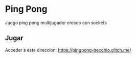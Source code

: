 # Ping Pong
Juego ping pong multijugador creado con sockets

## Jugar
Acceder a esta direccion:
https://pingpong-becchio.glitch.me/
